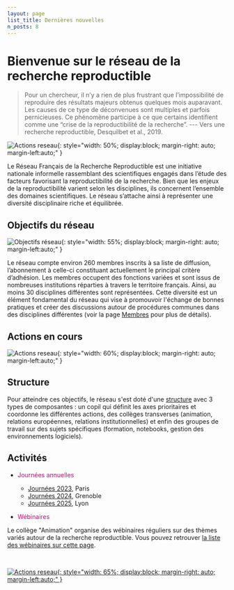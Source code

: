 ```yaml
---
layout: page
list_title: Dernières nouvelles
n_posts: 8
---
```


# Bienvenue sur le réseau de la recherche reproductible

> Pour un chercheur, il n’y a rien de plus frustrant que l’impossibilité de reproduire des résultats majeurs obtenus quelques mois auparavant. Les causes de ce type de déconvenues sont multiples et parfois pernicieuses. Ce phénomène participe à ce que certains identifient comme une “crise de la reproductibilité de la recherche”. --- Vers une recherche reproductible, Desquilbet et al., 2019.

![Actions reseau](../assets/images/Titre.png){: style="width: 50%; display:block; margin-right: auto; margin-left:auto;" }

Le Réseau Français de la Recherche Reproductible est une initiative nationale informelle rassemblant des scientifiques engagés dans l’étude des facteurs favorisant la reproductibilité de la recherche. Bien que les enjeux de la reproductibilité varient selon les disciplines, ils concernent l’ensemble des domaines scientifiques. Le réseau s’attache ainsi à représenter une diversité disciplinaire riche et équilibrée.

## Objectifs du réseau

![Objectifs réseau](../assets/images/objectifs_recherche-repro-fr.png){: style="width: 55%; display:block; margin-right: auto; margin-left:auto;" }

Le réseau compte environ 260 membres inscrits à sa liste de diffusion, l’abonnement à celle-ci constituant actuellement le principal critère d’adhésion. Les membres occupent des fonctions variées et sont issus de nombreuses institutions réparties à travers le territoire français. Ainsi, au moins 30 disciplines différentes sont représentées. Cette diversité est un élément fondamental du réseau qui vise à promouvoir l'échange de bonnes pratiques et créer des discussions autour de procédures communes dans des disciplines différentes (voir la page [Membres](/community/) pour plus de détails).

## Actions en cours

![Actions reseau](../assets/images/activites_recherche-repro.png){: style="width: 60%; display:block; margin-right: auto; margin-left:auto;" }

## Structure

Pour atteindre ces objectifs, le réseau s'est doté d'une [structure](/steering/) avec 3 types de composantes : un copil qui définit les axes prioritaires et coordonne les différentes actions, des collèges transverses (animation, relations européennes, relations institutionnelles) et enfin des groupes de travail sur des sujets spécifiques (formation, notebooks, gestion des environnements logiciels).


## Activités

* <span style="color:#DB0073;">Journées annuelles</span>

  * [Journées 2023](/rr-days/), Paris
  * [Journées 2024](/rr-days-2024/), Grenoble
  * [Journées 2025](https://jrfrr-2025.sciencesconf.org/), Lyon

* <span style="color:#DB0073;">Wébinaires</span>

Le collège "Animation" organise des wébinaires réguliers sur des thèmes variés autour de la recherche reproductible. Vous pouvez retrouver [la liste des wébinaires sur cette page](/activities/).

<br />

<a href="https://groupes.renater.fr/sympa/info/recherche-reproductible" target="_blank">![Actions reseau](../assets/images/Contacts.png){: style="width: 65%; display:block; margin-right: auto; margin-left:auto;" }</a>
